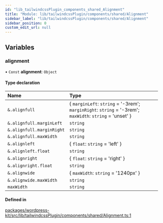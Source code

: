 ```yaml
---
id: "lib_tailwindcssPlugin_components_shared_Alignment"
title: "Module: lib/tailwindcssPlugin/components/shared/Alignment"
sidebar_label: "lib/tailwindcssPlugin/components/shared/Alignment"
sidebar_position: 0
custom_edit_url: null
---
```


## Variables

### alignment

• `Const` **alignment**: `Object`

#### Type declaration

| Name | Type |
| :------ | :------ |
| `&.alignfull` | { `marginLeft`: `string` = '-3rem'; `marginRight`: `string` = '-3rem'; `maxWidth`: `string` = 'unset' } |
| `&.alignfull.marginLeft` | `string` |
| `&.alignfull.marginRight` | `string` |
| `&.alignfull.maxWidth` | `string` |
| `&.alignleft` | { `float`: `string` = 'left' } |
| `&.alignleft.float` | `string` |
| `&.alignright` | { `float`: `string` = 'right' } |
| `&.alignright.float` | `string` |
| `&.alignwide` | { `maxWidth`: `string` = '1240px' } |
| `&.alignwide.maxWidth` | `string` |
| `maxWidth` | `string` |

#### Defined in

[packages/wordpress-kit/src/lib/tailwindcssPlugin/components/shared/Alignment.ts:1](https://github.com/pantheon-systems/decoupled-kit-js/blob/70d9aed/packages/wordpress-kit/src/lib/tailwindcssPlugin/components/shared/Alignment.ts#L1)

